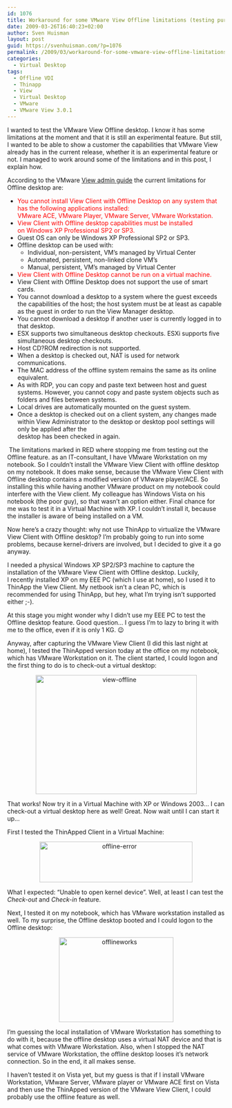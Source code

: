 ```yaml
---
id: 1076
title: Workaround for some VMware View Offline limitations (testing purpose only!)
date: 2009-03-26T16:40:23+02:00
author: Sven Huisman
layout: post
guid: https://svenhuisman.com/?p=1076
permalink: /2009/03/workaround-for-some-vmware-view-offline-limitations-testing-purpose-only/
categories:
  - Virtual Desktop
tags:
  - Offline VDI
  - Thinapp
  - View
  - Virtual Desktop
  - VMware
  - VMware View 3.0.1
---
```

I wanted to test the VMware View Offline desktop. I know it has some limitations at the moment and that it is still an experimental feature. But still, I wanted to be able to show a customer the capabilities that VMware View already has in the current release, whether it is an experimental feature or not. I managed to work around some of the limitations and in this post, I explain how.<!--more-->

According to the VMware <a title="VMware View Admin guide" href="http://www.vmware.com/pdf/viewmanager3_admin_guide.pdf" target="_blank">View admin guide</a> the current limitations for Offline desktop are:

  * <span style="color: #ff0000;">You cannot install View Client with Offline Desktop on any system that has the following applications installed:<br /> VMware ACE, VMware Player, VMware Server, VMware Workstation.</span>
  * <span style="color: #ff0000;">View Client with Offline desktop capabilities must be installed on Windows XP Professional SP2 or SP3.</span>
  * Guest OS can only be Windows XP Professional SP2 or SP3.
  * Offline desktop can be used with: 
      * Individual, non-persistent, VM&#8217;s managed by Virtual Center
      * Automated, persistent, non-linked clone VM&#8217;s
      * Manual, persistent, VM&#8217;s managed by Virtual Center
  * <span style="color: #ff0000;">View Client with Offline Desktop cannot be run on a virtual machine.</span>
  * View Client with Offline Desktop does not support the use of smart cards.
  * You cannot download a desktop to a system where the guest exceeds the capabilities of the host; the host system must be at least as capable as the guest in order to run the View Manager desktop.
  * You cannot download a desktop if another user is currently logged in to that desktop.
  * ESX supports two simultaneous desktop checkouts. ESXi supports five simultaneous desktop checkouts.
  * Host CD?ROM redirection is not supported.
  * When a desktop is checked out, NAT is used for network communications.
  * The MAC address of the offline system remains the same as its online equivalent.
  * As with RDP, you can copy and paste text between host and guest systems. However, you cannot copy and paste system objects such as folders and files between systems.
  * Local drives are automatically mounted on the guest system.
  * Once a desktop is checked out on a client system, any changes made within View Administrator to the desktop or desktop pool settings will only be applied after the  
    desktop has been checked in again.

 The limitations marked in RED where stopping me from testing out the Offline feature. as an IT-consultant, I have VMware Workstation on my notebook. So I couldn&#8217;t install the VMware View Client with offline desktop on my notebook. It does make sense, because the VMware View Client with Offline desktop contains a modified version of VMware player/ACE. So installing this while having another VMware product on my notebook could interfere with the View client. My colleague has Windows Vista on his notebook (the poor guy), so that wasn&#8217;t an option either. Final chance for me was to test it in a Virtual Machine with XP. I couldn&#8217;t install it, because the installer is aware of being installed on a VM.

Now here&#8217;s a crazy thought: why not use ThinApp to virtualize the VMware View Client with Offline desktop? I&#8217;m probably going to run into some problems, because kernel-drivers are involved, but I decided to give it a go anyway.

I needed a physical Windows XP SP2/SP3 machine to capture the installation of the VMware View Client with Offline desktop. Luckily, I recently installed XP on my EEE PC (which I use at home), so I used it to ThinApp the View Client. My netbook isn&#8217;t a clean PC, which is recommended for using ThinApp, but hey, what I&#8217;m trying isn&#8217;t supported either ;-).

At this stage you might wonder why I didn&#8217;t use my EEE PC to test the Offline desktop feature. Good question&#8230; I guess I&#8217;m to lazy to bring it with me to the office, even if it is only 1 KG. 😉

Anyway, after capturing the VMware View Client (I did this last night at home), I tested the ThinApped version today at the office on my notebook, which has VMware Workstation on it. The client started, I could logon and the first thing to do is to check-out a virtual desktop:

<p style="text-align: center;">
  <a href="https://svenhuisman.com/wp-content/uploads/2009/03/view-offline.jpg" target="_blank"><img class="aligncenter size-full wp-image-1077" title="view-offline" src="https://svenhuisman.com/wp-content/uploads/2009/03/view-offline.jpg" alt="view-offline" width="373" height="275" srcset="https://svenhuisman.com/wp-content/uploads/2009/03/view-offline.jpg 414w, https://svenhuisman.com/wp-content/uploads/2009/03/view-offline-350x258.jpg 350w" sizes="(max-width: 373px) 100vw, 373px" /></a>
</p>

That works! Now try it in a Virtual Machine with XP or Windows 2003&#8230; I can check-out a virtual desktop here as well! Great. Now wait until I can start it up&#8230;

First I tested the ThinApped Client in a Virtual Machine:

<p style="text-align: center;">
  <a href="https://svenhuisman.com/wp-content/uploads/2009/03/offline-error.jpg" target="_blank"><img class="aligncenter size-full wp-image-1083" title="offline-error" src="https://svenhuisman.com/wp-content/uploads/2009/03/offline-error.jpg" alt="offline-error" width="354" height="94" srcset="https://svenhuisman.com/wp-content/uploads/2009/03/offline-error.jpg 505w, https://svenhuisman.com/wp-content/uploads/2009/03/offline-error-350x92.jpg 350w" sizes="(max-width: 354px) 100vw, 354px" /></a>
</p>

What I expected: &#8220;Unable to open kernel device&#8221;. Well, at least I can test the _Check-out_ and _Check-in_ feature.

Next, I tested it on my notebook, which has VMware workstation installed as well. To my surprise, the Offline desktop booted and I could logon to the Offline desktop:

<p style="text-align: center;">
  <a href="https://svenhuisman.com/wp-content/uploads/2009/03/offlineworks.jpg" target="_blank"><img class="aligncenter size-full wp-image-1084" title="offlineworks" src="https://svenhuisman.com/wp-content/uploads/2009/03/offlineworks.jpg" alt="offlineworks" width="265" height="196" srcset="https://svenhuisman.com/wp-content/uploads/2009/03/offlineworks.jpg 414w, https://svenhuisman.com/wp-content/uploads/2009/03/offlineworks-350x258.jpg 350w" sizes="(max-width: 265px) 100vw, 265px" /></a>
</p>

I&#8217;m guessing the local installation of VMware Workstation has something to do with it, because the offline desktop uses a virtual NAT device and that is what comes with VMware Workstation. Also, when I stopped the NAT service of VMware Workstation, the offline desktop looses it&#8217;s network connection. So in the end, it all makes sense.

I haven&#8217;t tested it on Vista yet, but my guess is that if I install VMware Workstation, VMware Server, VMware player or VMware ACE first on Vista and then use the ThinApped version of the VMware View Client, I could probably use the offline feature as well.